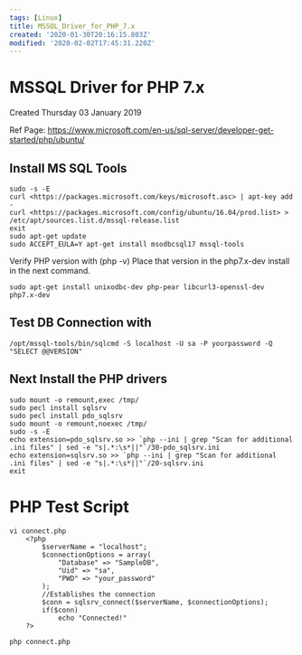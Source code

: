 ```yaml
---
tags: [Linux]
title: MSSQL_Driver_for_PHP_7.x
created: '2020-01-30T20:16:15.803Z'
modified: '2020-02-02T17:45:31.220Z'
---
```


# MSSQL Driver for PHP 7.x
Created Thursday 03 January 2019

Ref Page:
<https://www.microsoft.com/en-us/sql-server/developer-get-started/php/ubuntu/>


## Install MS SQL Tools 

```
sudo -s -E
curl <https://packages.microsoft.com/keys/microsoft.asc> | apt-key add -
curl <https://packages.microsoft.com/config/ubuntu/16.04/prod.list> > /etc/apt/sources.list.d/mssql-release.list
exit
sudo apt-get update
sudo ACCEPT_EULA=Y apt-get install msodbcsql17 mssql-tools
```
Verify PHP version with (php -v) Place that version in the php7.x-dev install in the next command. 

`sudo apt-get install unixodbc-dev php-pear libcurl3-openssl-dev php7.x-dev`


## Test DB Connection with 


`/opt/mssql-tools/bin/sqlcmd -S localhost -U sa -P yourpassword -Q "SELECT @@VERSION"`


## Next Install the PHP drivers

```
sudo mount -o remount,exec /tmp/
sudo pecl install sqlsrv
sudo pecl install pdo_sqlsrv
sudo mount -o remount,noexec /tmp/
sudo -s -E
echo extension=pdo_sqlsrv.so >> `php --ini | grep "Scan for additional .ini files" | sed -e "s|.*:\s*||"`/30-pdo_sqlsrv.ini
echo extension=sqlsrv.so >> `php --ini | grep "Scan for additional .ini files" | sed -e "s|.*:\s*||"`/20-sqlsrv.ini
exit
```


# PHP Test Script

```
vi connect.php
	<?php
		$serverName = "localhost";
		$connectionOptions = array(
			"Database" => "SampleDB",
			"Uid" => "sa",
			"PWD" => "your_password"
		);
		//Establishes the connection
		$conn = sqlsrv_connect($serverName, $connectionOptions);
		if($conn)
			echo "Connected!"
	?>
```

`php connect.php`



